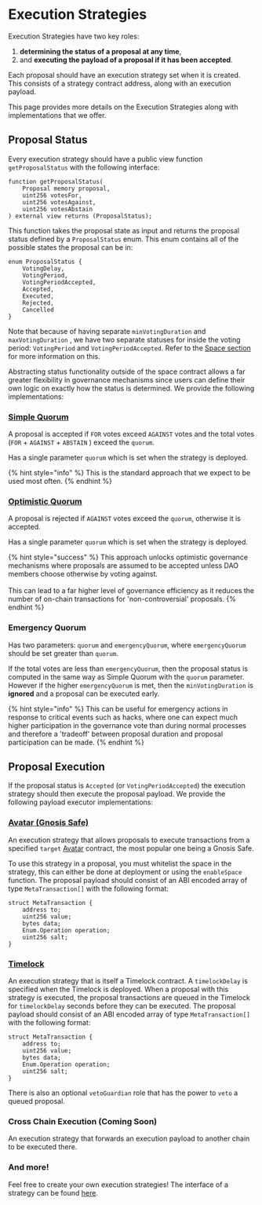 # Execution Strategies

Execution Strategies have two key roles:

1. **determining the status of a proposal at any time**,&#x20;
2. and **executing the payload of a proposal if it has been accepted**.&#x20;

Each proposal should have an execution strategy set when it is created. This consists of a strategy contract address, along with an execution payload.&#x20;

This page provides more details on the Execution Strategies along with implementations that we offer.&#x20;

## Proposal Status

Every execution strategy should have a public view function `getProposalStatus` with the following interface:

```solidity
function getProposalStatus(
    Proposal memory proposal,
    uint256 votesFor,
    uint256 votesAgainst,
    uint256 votesAbstain
) external view returns (ProposalStatus);
```

This function takes the proposal state as input and returns the proposal status defined by a `ProposalStatus` enum. This enum contains all of the possible states the proposal can be in: &#x20;

```solidity
enum ProposalStatus {
    VotingDelay,
    VotingPeriod,
    VotingPeriodAccepted,
    Accepted,
    Executed,
    Rejected,
    Cancelled
}
```

Note that because of having separate `minVotingDuration` and `maxVotingDuration` , we have two separate statuses for inside the voting period: `VotingPeriod` and `VotingPeriodAccepted`. Refer to the [Space section](https://app.gitbook.com/o/-LFgTZvhAg63US8GVxGf/s/Z1apxjsgt60dN7Nlmu01/\~/changes/20/protocol-sx-evm/space#deploying-a-space) for more information on this.

Abstracting status functionality outside of the space contract allows a far greater flexibility in governance mechanisms since users can define their own logic on exactly how the status is determined. We provide the following implementations:&#x20;

### [Simple Quorum](https://github.com/snapshot-labs/sx-evm/blob/main/src/execution-strategies/SimpleQuorumExecutionStrategy.sol)

A proposal is accepted if `FOR` votes exceed `AGAINST` votes and the total votes (`FOR` + `AGAINST` + `ABSTAIN` ) exceed the `quorum`.

Has a single parameter `quorum` which is set when the strategy is deployed.&#x20;

{% hint style="info" %}
This is the standard approach that we expect to be used most often.&#x20;
{% endhint %}

### [Optimistic Quorum](https://github.com/snapshot-labs/sx-evm/blob/main/src/execution-strategies/OptimisticQuorumExecutionStrategy.sol)

A proposal is rejected if `AGAINST` votes exceed the `quorum`, otherwise it is accepted.&#x20;

Has a single parameter `quorum` which is set when the strategy is deployed.

{% hint style="success" %}
This approach unlocks optimistic governance mechanisms where proposals are assumed to be accepted unless DAO members choose otherwise by voting against. \
\
This can lead to a far higher level of governance efficiency as it reduces the number of on-chain transactions for 'non-controversial' proposals.&#x20;
{% endhint %}

### Emergency Quorum

Has two parameters: `quorum` and `emergencyQuorum`, where `emergencyQuorum` should be set greater than `quorum`.&#x20;

If the total votes are less than `emergencyQuorum`, then the proposal status is computed in the same way as Simple Quorum with the `quorum` parameter. However if the higher `emergencyQuorum` is met, then the `minVotingDuration` is **ignored** and a proposal can be executed early.&#x20;

{% hint style="info" %}
This can be useful for emergency actions in response to critical events such as hacks, where one can expect much higher participation in the governance vote than during normal processes and therefore a 'tradeoff' between proposal duration and proposal participation can be made.&#x20;
{% endhint %}

## Proposal Execution

If the proposal status is `Accepted` (or `VotingPeriodAccepted`) the execution strategy should then execute the proposal payload. We provide the following payload executor implementations:&#x20;

### [Avatar (Gnosis Safe)](https://github.com/snapshot-labs/sx-evm/blob/main/src/execution-strategies/AvatarExecutionStrategy.sol)

An execution strategy that allows proposals to execute transactions from a specified `target` [Avatar](https://github.com/gnosis/zodiac/blob/master/contracts/interfaces/IAvatar.sol) contract, the most popular one being a Gnosis Safe.&#x20;

To use this strategy in a proposal, you must whitelist the space in the strategy, this can either be done at deployment or using the `enableSpace` function. The proposal payload should consist of an ABI encoded array of type `MetaTransaction[]` with the following format:&#x20;

```solidity
struct MetaTransaction {
    address to;
    uint256 value;
    bytes data;
    Enum.Operation operation;
    uint256 salt;
}
```

### [Timelock](https://github.com/snapshot-labs/sx-evm/blob/main/src/execution-strategies/TimelockExecutionStrategy.sol)&#x20;

An execution strategy that is itself a Timelock contract. A `timelockDelay` is specified when the Timelock is deployed. When a proposal with this strategy is executed, the proposal transactions are queued in the Timelock for `timelockDelay` seconds before they can be executed. The proposal payload should consist of an ABI encoded array of type `MetaTransaction[]` with the following format:&#x20;

```solidity
struct MetaTransaction {
    address to;
    uint256 value;
    bytes data;
    Enum.Operation operation;
    uint256 salt;
}
```

There is also an optional `vetoGuardian` role that has the power to `veto` a queued proposal.&#x20;

### Cross Chain Execution (Coming Soon)

An execution strategy that forwards an execution payload to another chain to be executed there.&#x20;

### And more!

Feel free to create your own execution strategies! The interface of a strategy can be found [here](https://github.com/snapshot-labs/sx-evm/blob/main/src/interfaces/IExecutionStrategy.sol).
